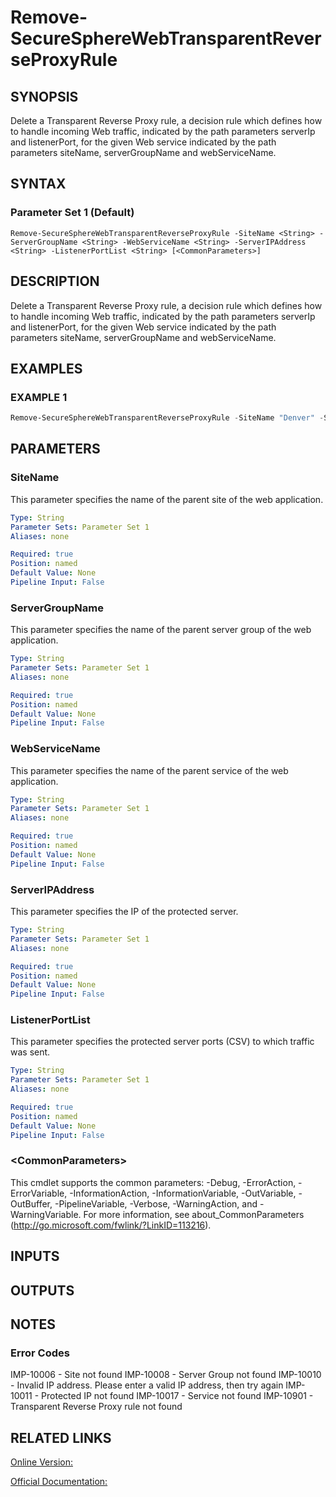﻿# Remove-SecureSphereWebTransparentReverseProxyRule

## SYNOPSIS
Delete a Transparent Reverse Proxy rule, a decision rule which defines how to handle incoming Web traffic, indicated by the path parameters serverIp and listenerPort, for the given Web service indicated by the path parameters siteName, serverGroupName and webServiceName.

## SYNTAX

### Parameter Set 1 (Default)
```
Remove-SecureSphereWebTransparentReverseProxyRule -SiteName <String> -ServerGroupName <String> -WebServiceName <String> -ServerIPAddress <String> -ListenerPortList <String> [<CommonParameters>]
```

## DESCRIPTION
Delete a Transparent Reverse Proxy rule, a decision rule which defines how to handle incoming Web traffic, indicated by the path parameters serverIp and listenerPort, for the given Web service indicated by the path parameters siteName, serverGroupName and webServiceName.

## EXAMPLES

### EXAMPLE 1

```powershell
Remove-SecureSphereWebTransparentReverseProxyRule -SiteName "Denver" -ServerGroupName "HR-Prod" -WebServiceName "ODS-WebService" -ServerIPAddress "10.1.1.2" -ListenerPortList 80
```

## PARAMETERS

### SiteName
This parameter specifies the name of the parent site of the web application.

```yaml
Type: String
Parameter Sets: Parameter Set 1
Aliases: none

Required: true
Position: named
Default Value: None
Pipeline Input: False
```

### ServerGroupName
This parameter specifies the name of the parent server group of the web application.

```yaml
Type: String
Parameter Sets: Parameter Set 1
Aliases: none

Required: true
Position: named
Default Value: None
Pipeline Input: False
```

### WebServiceName
This parameter specifies the name of the parent service of the web application.

```yaml
Type: String
Parameter Sets: Parameter Set 1
Aliases: none

Required: true
Position: named
Default Value: None
Pipeline Input: False
```

### ServerIPAddress
This parameter specifies the IP of the protected server.

```yaml
Type: String
Parameter Sets: Parameter Set 1
Aliases: none

Required: true
Position: named
Default Value: None
Pipeline Input: False
```

### ListenerPortList
This parameter specifies the protected server ports (CSV) to which traffic was sent.

```yaml
Type: String
Parameter Sets: Parameter Set 1
Aliases: none

Required: true
Position: named
Default Value: None
Pipeline Input: False
```

### \<CommonParameters\>
This cmdlet supports the common parameters: -Debug, -ErrorAction, -ErrorVariable, -InformationAction, -InformationVariable, -OutVariable, -OutBuffer, -PipelineVariable, -Verbose, -WarningAction, and -WarningVariable. For more information, see about_CommonParameters (http://go.microsoft.com/fwlink/?LinkID=113216).

## INPUTS

## OUTPUTS

## NOTES

### Error Codes
IMP-10006 - Site not found
IMP-10008 - Server Group not found
IMP-10010 - Invalid IP address. Please enter a valid IP address, then try again
IMP-10011 - Protected IP not found
IMP-10017 - Service not found
IMP-10901 - Transparent Reverse Proxy rule not found

## RELATED LINKS

[Online Version:](https://github.com/akshinmustafayev/SecureSpherePS/tree/master/Documentation)

[Official Documentation:](https://docs.imperva.com/bundle/v13.6-api-reference-guide/page/66805.htm)



